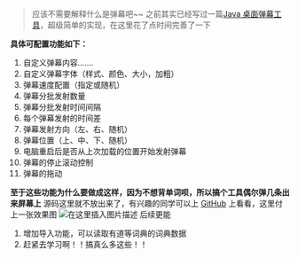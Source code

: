 > 应该不需要解释什么是弹幕吧~~
> 之前其实已经写过一篇[Java 桌面弹幕工具](https://blog.csdn.net/ocp114/article/details/88385868)，超级简单的实现，在这里花了点时间完善了一下

**具体可配置功能如下：**
 1. 自定义弹幕内容.......
 2. 自定义弹幕字体（样式、颜色、大小，加粗）
 3. 弹幕速度配置（指定或随机）
 4. 弹幕分批发射数量
 5. 弹幕分批发射时间间隔
 6. 每个弹幕发射的时间差
 7. 弹幕发射方向（左、右、随机）
 8. 弹幕位置（上、中、下、随机）
 9. 电脑重启后是否从上次加载的位置开始发射弹幕
 10. 弹幕的停止滚动控制
 11. 弹幕的拖动
  
**至于这些功能为什么要做成这样，因为不想背单词呗，所以搞个工具偶尔弹几条出来屏幕上**
源码这里就不放出来了，有兴趣的同学可以上 [GitHub](https://github.com/wongtp/barrage) 上看看，这里付上一张效果图
![在这里插入图片描述](https://img-blog.csdnimg.cn/20190317183730653.png?x-oss-process=image/watermark,type_ZmFuZ3poZW5naGVpdGk,shadow_10,text_aHR0cHM6Ly9ibG9nLmNzZG4ubmV0L29jcDExNA==,size_16,color_FFFFFF,t_70)
后续更能
 1. 增加导入功能，可以读取有道等词典的词典数据
 2. 赶紧去学习啊！！搞真么多这些！！
